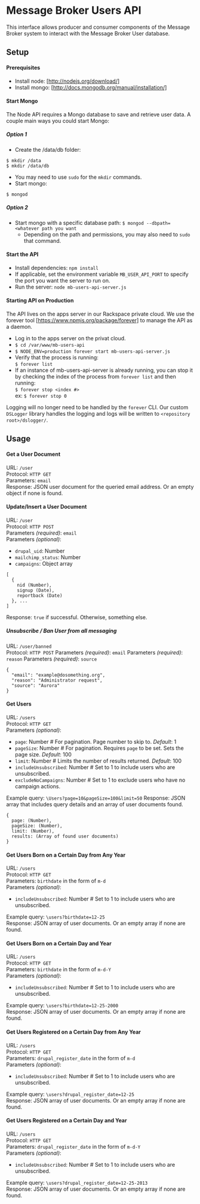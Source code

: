 # Message Broker Users API

This interface allows producer and consumer components of the Message Broker system to interact with the Message Broker User database.

## Setup
#### Prerequisites
- Install node: [http://nodejs.org/download/]
- Install mongo: [http://docs.mongodb.org/manual/installation/]

#### Start Mongo
The Node API requires a Mongo database to save and retrieve user data. A couple main ways you could start Mongo:

##### Option 1
- Create the /data/db folder:
```
$ mkdir /data
$ mkdir /data/db
```
  - You may need to use `sudo` for the `mkdir` commands.
- Start mongo:  
```
$ mongod
```

##### Option 2
- Start mongo with a specific database path: `$ mongod --dbpath=<whatever path you want`
  - Depending on the path and permissions, you may also need to `sudo` that command.

#### Start the API
- Install dependencies: `npm install`
- If applicable, set the environment variable `MB_USER_API_PORT` to specify the port you want the server to run on.
- Run the server: `node mb-users-api-server.js`

#### Starting API on Production
The API lives on the apps server in our Rackspace private cloud. We use the forever tool [https://www.npmjs.org/package/forever] to manage the API as a daemon.
- Log in to the apps server on the privat cloud.
- `$ cd /var/www/mb-users-api`
- `$ NODE_ENV=production forever start mb-users-api-server.js`
- Verify that the process is running:  
  `$ forever list`
- If an instance of mb-users-api-server is already running, you can stop it by checking  the index of the process from `forever list` and then running:  
  `$ forever stop <index #>`  
  ex: `$ forever stop 0`

Logging will no longer need to be handled by the `forever` CLI. Our custom `DSLogger` library handles the logging and logs will be written to `<repository root>/dslogger/`.

## Usage
#### Get a User Document
URL: `/user`  
Protocol: `HTTP GET`  
Parameters: `email`  
Response: JSON user document for the queried email address. Or an empty object if none is found.

#### Update/Insert a User Document
URL: `/user`  
Protocol: `HTTP POST`  
Parameters _(required)_: `email`  
Parameters _(optional)_:  
- `drupal_uid`: Number  
- `mailchimp_status`: Number  
- `campaigns`: Object array  
```
[  
  {  
    nid (Number),  
    signup (Date),  
    reportback (Date)  
  }, ...  
]
```  
Response: `true` if successful. Otherwise, something else.

##### Unsubscribe / Ban User from all messaging
URL: `/user/banned`  
Protocol: `HTTP POST`
Parameters _(required)_: `email`
Parameters _(required)_: `reason`
Parameters _(required)_: `source`
```
{
  "email": "example@dosomething.org",
  "reason": "Administrator request",
  "source": "Aurora"
}
```

#### Get Users
URL: `/users`  
Protocol: `HTTP GET`  
Parameters _(optional)_:  
- `page`: Number  # For pagination. Page number to skip to. _Default_: 1  
- `pageSize`: Number  # For pagination. Requires `page` to be set. Sets the page size. _Default_: 100  
- `limit`: Number  # Limits the number of results returned. _Default_: 100  
- `includeUnsubscribed`: Number  # Set to 1 to include users who are unsubscribed.
- `excludeNoCampaigns`: Number  # Set to 1 to exclude users who have no campaign actions.

Example query: `\Users?page=10&pageSize=100&limit=50`
Response: JSON array that includes query details and an array of user documents found.
```
{
  page: (Number),
  pageSize: (Number),
  limit: (Number),
  results: (Array of found user documents)
}
```

#### Get Users Born on a Certain Day from Any Year
URL: `/users`  
Protocol: `HTTP GET`  
Parameters: `birthdate` in the form of `m-d`  
Parameters _(optional)_:  
- `includeUnsubscribed`: Number  # Set to 1 to include users who are unsubscribed.

Example query: `\users?birthdate=12-25`  
Response: JSON array of user documents. Or an empty array if none are found.

#### Get Users Born on a Certain Day and Year
URL: `/users`  
Protocol: `HTTP GET`  
Parameters: `birthdate` in the form of `m-d-Y`  
Parameters _(optional)_:  
- `includeUnsubscribed`: Number  # Set to 1 to include users who are unsubscribed.

Example query: `\users?birthdate=12-25-2000`  
Response: JSON array of user documents. Or an empty array if none are found.

#### Get Users Registered on a Certain Day from Any Year
URL: `/users`  
Protocol: `HTTP GET`  
Parameters: `drupal_register_date` in the form of `m-d`  
Parameters _(optional)_:  
- `includeUnsubscribed`: Number  # Set to 1 to include users who are unsubscribed.

Example query: `\users?drupal_register_date=12-25`  
Response: JSON array of user documents. Or an empty array if none are found.

#### Get Users Registered on a Certain Day and Year
URL: `/users`  
Protocol: `HTTP GET`  
Parameters: `drupal_register_date` in the form of `m-d-Y`  
Parameters _(optional)_:  
- `includeUnsubscribed`: Number  # Set to 1 to include users who are unsubscribed.

Example query: `\users?drupal_register_date=12-25-2013`  
Response: JSON array of user documents. Or an empty array if none are found.
